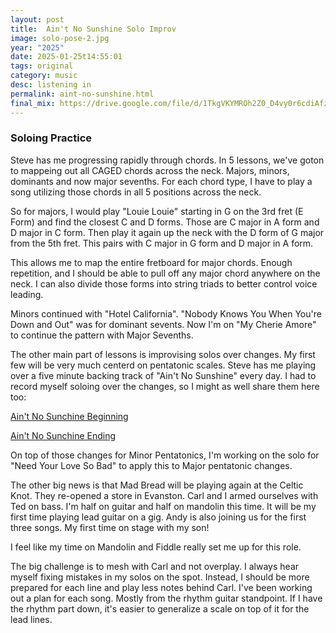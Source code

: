 ```yaml
---
layout: post
title:  Ain't No Sunshine Solo Improv
image: solo-pose-2.jpg
year: "2025"
date: 2025-01-25t14:55:01
tags: original
category: music
desc: listening in
permalink: aint-no-sunshine.html
final_mix: https://drive.google.com/file/d/1TkgVKYMROh2Z0_D4vy0r6cdiAfzdPmt0/view?usp=sharing
---
```


### Soloing Practice

Steve has me progressing rapidly through chords. In 5 lessons, we've goton to mappeing out all CAGED chords across the neck. Majors, minors, dominants and now major sevenths. For each chord type, I have to play a song utilizing those chords in all 5 positions across the neck.

So for majors, I would play "Louie Louie" starting in G on the 3rd fret (E Form) and find the closest C and D forms. Those are C major in A form and D major in C form. Then play it again up the neck with the D form of G major from the 5th fret. This pairs with C major in G form and D major in A form.

This allows me to map the entire fretboard for major chords. Enough repetition, and I should be able to pull off any major chord anywhere on the neck. I can also divide those forms into string triads to better control voice leading.

Minors continued with "Hotel California". "Nobody Knows You When You're Down and Out" was for dominant sevents. Now I'm on "My Cherie Amore" to continue the pattern with Major Sevenths.

The other main part of lessons is improvising solos over changes. My first few will be very much centerd on pentatonic scales. Steve has me playing over a five minute backing track of "Ain't No Sunshine" every day. I had to record myself soloing over the changes, so I might as well share them here too:

<a href="https://drive.google.com/file/d/1DLaF6gBCX65uflyENXm51dX7vOnFRfsk/view?usp=sharing" target="_blank">Ain't No Sunchine Beginning</a>

<a href="https://drive.google.com/file/d/1TkgVKYMROh2Z0_D4vy0r6cdiAfzdPmt0/view?usp=sharing" target="_blank">Ain't No Sunchine Ending</a>

On top of those changes for Minor Pentatonics, I'm working on the solo for "Need Your Love So Bad" to apply this to Major pentatonic changes.

The other big news is that Mad Bread will be playing again at the Celtic Knot. They re-opened a store in Evanston. Carl and I armed ourselves with Ted on bass. I'm half on guitar and half on mandolin this time. It will be my first time playing lead guitar on a gig. Andy is also joining us for the first three songs. My first time on stage with my son!

I feel like my time on Mandolin and Fiddle really set me up for this role.

The big challenge is to mesh with Carl and not overplay. I always hear myself fixing mistakes in my solos on the spot. Instead, I should be more prepared for each line and play less notes behind Carl. I've been working out a plan for each song. Mostly from the rhythm guitar standpoint. If I have the rhythm part down, it's easier to generalize a scale on top of it for the lead lines.


